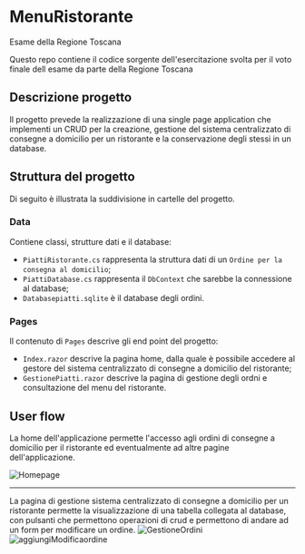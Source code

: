 # MenuRistorante
Esame della Regione Toscana

Questo repo contiene il codice sorgente dell'esercitazione svolta per il voto finale dell esame da parte della Regione Toscana

## Descrizione progetto

Il progetto prevede la realizzazione di una single page application che implementi un CRUD per la creazione, gestione del sistema centralizzato di consegne a
domicilio per un ristorante e la conservazione degli stessi in un database. 


## Struttura del progetto

Di seguito è illustrata la suddivisione in cartelle del progetto.

### Data

Contiene classi, strutture dati e il database:
* `PiattiRistorante.cs` rappresenta la struttura dati di un `Ordine per la consegna al domicilio`;
* `PiattiDatabase.cs` rappresenta il `DbContext` che sarebbe la connessione al database;
* `Databasepiatti.sqlite` è il database degli ordini.


### Pages

Il contenuto di `Pages` descrive gli end point del progetto:
* `Index.razor` descrive la pagina home, dalla quale è possibile accedere al gestore del sistema centralizzato di consegne a
domicilio del ristorante;
* `GestionePiatti.razor` descrive la pagina di gestione degli ordni e consultazione del menu del ristorante.


## User flow

La home dell'applicazione permette l'accesso agli ordini di consegne a
domicilio per il ristorante ed eventualmente ad altre pagine dell'applicazione.


![Homepage](https://user-images.githubusercontent.com/73218491/117290072-a94d0f00-ae6d-11eb-80a7-6e4f55fb21d4.png)

__________

La pagina di gestione sistema centralizzato di consegne a
domicilio per un ristorante permette la visualizzazione di una tabella collegata al database, con pulsanti che permettono operazioni di crud e permettono di andare ad un form per modificare un ordine.
![GestioneOrdini](https://user-images.githubusercontent.com/73218491/117292946-13b37e80-ae71-11eb-941c-295d869ffe5f.png)
![aggiungiModificaordine](https://user-images.githubusercontent.com/73218491/117293969-5f1a5c80-ae72-11eb-9876-5477f817911c.JPG)






